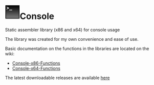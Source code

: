 # ![](../assets/Console.png)Console

Static assembler library (x86 and x64) for console usage

The library was created for my own convenience and ease of use.

Basic documentation on the functions in the libraries are located on the wiki: 
* [Console-x86-Functions](https://github.com/mrfearless/libraries/wiki/Console-x86-Functions)
* [Console-x64-Functions](https://github.com/mrfearless/libraries/wiki/Console-x64-Functions)

The latest downloadable releases are available [here](https://github.com/mrfearless/libraries/releases)